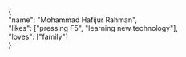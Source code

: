 {  
    "name": "Mohammad Hafijur Rahman",  
    "likes": ["pressing F5", "learning new technology"],  
    "loves": ["family"]  
}
